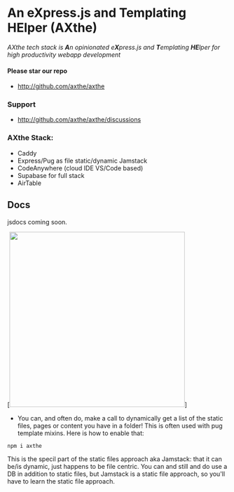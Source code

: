 
# An eXpress.js and Templating HElper (AXthe)
<i>AXthe tech stack is <b>A</b>n opinionated e<b>X</b>press.js and <b>T</b>emplating <b>HE</b>lper for high productivity webapp development</i>

#### Please star our repo
- http://github.com/axthe/axthe

### Support
- http://github.com/axthe/axthe/discussions


### AXthe Stack:

- Caddy
- Express/Pug as file static/dynamic Jamstack
- CodeAnywhere (cloud IDE VS/Code based)
- Supabase for full stack
- AirTable

## Docs

jsdocs coming soon.

[<img src="vic.jpg" width="400"/>]


- You can, and often do, make a call to dynamically get a list of the static files, pages or content you have in a folder! This is often used with pug template mixins. Here is how to enable that:
```
npm i axthe
```
This is the specil part of the static files approach aka Jamstack: that it can be/is dynamic, just happens to be file centric. You can and still and do use a DB in addition to static files, but Jamstack is a static file approach, so you'll have to learn the static file approach.
